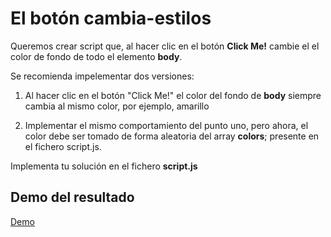 # El botón cambia-estilos

Queremos crear script que, al hacer clic en el botón **Click Me!** cambie el el color de fondo de todo el elemento __body__.

Se recomienda impelementar dos versiones:

1. Al hacer clic en el botón "Click Me!" el color del fondo de __body__ siempre cambia al mismo color, por ejemplo, amarillo

2. Implementar el mismo comportamiento del punto uno, pero ahora, el color debe ser tomado de forma aleatoria del array __colors__; presente en el fichero script.js.

Implementa tu solución en el fichero **script.js**

## Demo del resultado
[Demo](https://js-beginners.github.io/project_change_color_background/)
